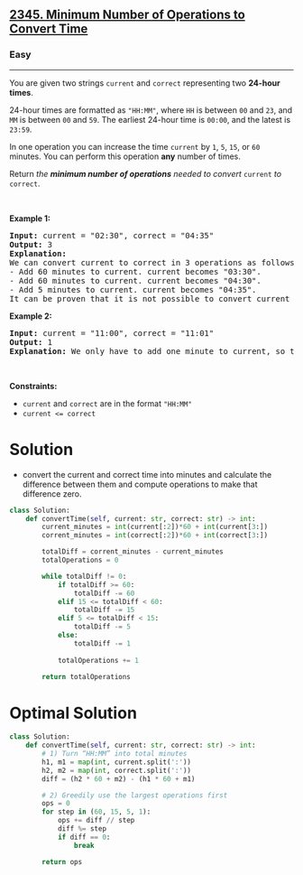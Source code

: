 <h2><a href="https://leetcode.com/problems/minimum-number-of-operations-to-convert-time">2345. Minimum Number of Operations to Convert Time</a></h2><h3>Easy</h3><hr><p>You are given two strings <code>current</code> and <code>correct</code> representing two <strong>24-hour times</strong>.</p>

<p>24-hour times are formatted as <code>&quot;HH:MM&quot;</code>, where <code>HH</code> is between <code>00</code> and <code>23</code>, and <code>MM</code> is between <code>00</code> and <code>59</code>. The earliest 24-hour time is <code>00:00</code>, and the latest is <code>23:59</code>.</p>

<p>In one operation you can increase the time <code>current</code> by <code>1</code>, <code>5</code>, <code>15</code>, or <code>60</code> minutes. You can perform this operation <strong>any</strong> number of times.</p>

<p>Return <em>the <strong>minimum number of operations</strong> needed to convert </em><code>current</code><em> to </em><code>correct</code>.</p>

<p>&nbsp;</p>
<p><strong class="example">Example 1:</strong></p>

<pre>
<strong>Input:</strong> current = &quot;02:30&quot;, correct = &quot;04:35&quot;
<strong>Output:</strong> 3
<strong>Explanation:
</strong>We can convert current to correct in 3 operations as follows:
- Add 60 minutes to current. current becomes &quot;03:30&quot;.
- Add 60 minutes to current. current becomes &quot;04:30&quot;.
- Add 5 minutes to current. current becomes &quot;04:35&quot;.
It can be proven that it is not possible to convert current to correct in fewer than 3 operations.</pre>

<p><strong class="example">Example 2:</strong></p>

<pre>
<strong>Input:</strong> current = &quot;11:00&quot;, correct = &quot;11:01&quot;
<strong>Output:</strong> 1
<strong>Explanation:</strong> We only have to add one minute to current, so the minimum number of operations needed is 1.
</pre>

<p>&nbsp;</p>
<p><strong>Constraints:</strong></p>

<ul>
	<li><code>current</code> and <code>correct</code> are in the format <code>&quot;HH:MM&quot;</code></li>
	<li><code>current &lt;= correct</code></li>
</ul>

# Solution 
* convert the current and correct time into minutes and calculate the difference between them and compute operations to make that difference zero. 

```python
class Solution:
    def convertTime(self, current: str, correct: str) -> int:
        current_minutes = int(current[:2])*60 + int(current[3:])
        corrent_minutes = int(correct[:2])*60 + int(correct[3:])

        totalDiff = corrent_minutes - current_minutes
        totalOperations = 0

        while totalDiff != 0:
            if totalDiff >= 60:
                totalDiff -= 60
            elif 15 <= totalDiff < 60:
                totalDiff -= 15
            elif 5 <= totalDiff < 15:
                totalDiff -= 5
            else:
                totalDiff -= 1
            
            totalOperations += 1

        return totalOperations
```

# Optimal Solution 
```python
class Solution:
    def convertTime(self, current: str, correct: str) -> int:
        # 1) Turn “HH:MM” into total minutes
        h1, m1 = map(int, current.split(':'))
        h2, m2 = map(int, correct.split(':'))
        diff = (h2 * 60 + m2) - (h1 * 60 + m1)

        # 2) Greedily use the largest operations first
        ops = 0
        for step in (60, 15, 5, 1):
            ops += diff // step
            diff %= step
            if diff == 0:
                break

        return ops
```
